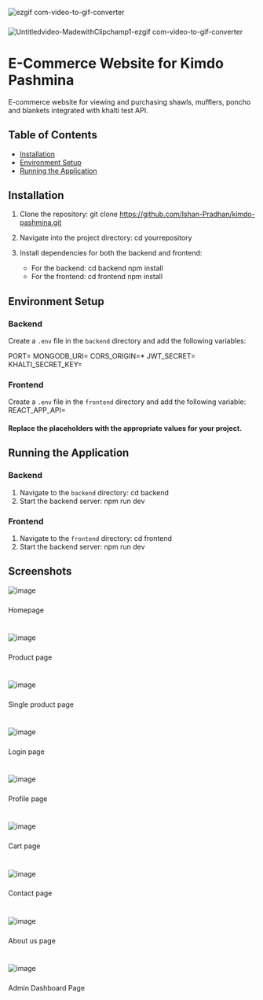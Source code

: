 
![ezgif com-video-to-gif-converter](https://github.com/user-attachments/assets/edd8d3c2-39e5-4c8c-965d-b3ac2c94fc57)
###
![Untitledvideo-MadewithClipchamp1-ezgif com-video-to-gif-converter](https://github.com/user-attachments/assets/453eb01b-e602-4ce5-b435-24289867a77a)



# E-Commerce Website for Kimdo Pashmina

E-commerce website for viewing and purchasing shawls, mufflers, poncho and blankets integrated with khalti test API.

## Table of Contents

- [Installation](#installation)
- [Environment Setup](#environment-setup)
- [Running the Application](#running-the-application)

## Installation

1. Clone the repository:
   git clone https://github.com/Ishan-Pradhan/kimdo-pashmina.git

2. Navigate into the project directory:
   cd yourrepository

3. Install dependencies for both the backend and frontend:
   - For the backend:
       cd backend npm install
    - For the frontend:
        cd frontend npm install

## Environment Setup

### Backend

Create a `.env` file in the `backend` directory and add the following variables:

PORT= 
MONGODB_URI=
CORS_ORIGIN=*
JWT_SECRET=
KHALTI_SECRET_KEY=

### Frontend

Create a `.env` file in the `frontend` directory and add the following variable:
REACT_APP_API=

#### Replace the placeholders with the appropriate values for your project.



## Running the Application

### Backend
1. Navigate to the `backend` directory:
   cd backend
2. Start the backend server:
   npm run dev

### Frontend
1. Navigate to the `frontend` directory:
   cd frontend
2. Start the backend server:
   npm run dev

## Screenshots

![image](https://github.com/user-attachments/assets/c5ddf56a-cf53-4871-abd2-1aa545c7998b)
###
Homepage
#
![image](https://github.com/user-attachments/assets/db473cbe-6c2a-427f-a06c-31f3a09a59f7)
###
Product page
#
![image](https://github.com/user-attachments/assets/4c063952-b5e2-4efd-9237-258d2ca43c73)
###
Single product page
#
![image](https://github.com/user-attachments/assets/25e332a8-4c85-4042-95e9-2c86589d4dd9)
###
Login page
#
![image](https://github.com/user-attachments/assets/c3623653-f592-4d1e-92f0-269adb30947f)
###
Profile page
#
![image](https://github.com/user-attachments/assets/5aad614b-6c20-4ce3-aa6c-4b876a3c37a7)
###
Cart page
#
![image](https://github.com/user-attachments/assets/e4491ac9-43b4-4460-98b1-ffd6c687b54e)
###
Contact page
#
![image](https://github.com/user-attachments/assets/294ee23e-0f7d-4d7f-9c9a-ff34d3edc3ac)
###
About us page
#
![image](https://github.com/user-attachments/assets/671f8af9-0fc7-475b-acd9-7d3ecb63ff5e)
###
Admin Dashboard Page
#











